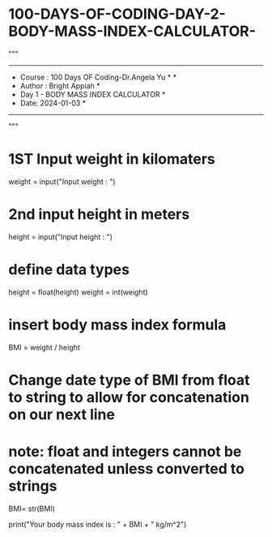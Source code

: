# 100-DAYS-OF-CODING-DAY-2-BODY-MASS-INDEX-CALCULATOR-
"""
***********************************************
* Course : 100 Days OF Coding-Dr.Angela Yu     *                              *
* Author : Bright  Appiah                      *
* Day 1 - BODY MASS INDEX CALCULATOR                  *
* Date: 2024-01-03                             *
************************************************
"""

# 1ST Input weight in kilomaters
weight = input("Input weight : ")

# 2nd input height in meters
height = input("Input height : ")

# define data types
height = float(height)
weight = int(weight)

# insert body mass index formula
BMI = weight / height

# Change date type of BMI from float to string to allow for concatenation on our next line
# note: float and integers cannot be concatenated unless converted to strings
BMI= str(BMI)

print("Your body mass index is : " + BMI + " kg/m^2")

